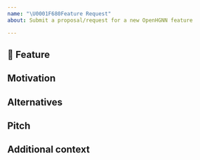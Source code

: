 ```yaml
---
name: "\U0001F680Feature Request"
about: Submit a proposal/request for a new OpenHGNN feature

---
```


## 🚀 Feature
<!-- A brief description of the feature proposal -->

## Motivation

<!-- Please outline the motivation for the proposal. Is your feature request
related to a problem? e.g., I'm always frustrated when [...]. If this is
related to another GitHub issue, please link here too -->

## Alternatives

<!-- A clear and concise description of any alternative solutions or features you've considered, if any. -->

## Pitch

<!-- A clear and concise description of what you want to happen. -->

## Additional context

<!-- Add any other context or screenshots about the feature request here. -->
